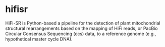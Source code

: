 # hifisr
HiFi-SR is Python-based a pipeline for the detection of plant mitochondrial structural rearrangements based on the mapping of HiFi reads, or PacBio Circular Consensus Sequencing (ccs) data, to a reference genome (e.g., hypothetical master cycle DNA).
